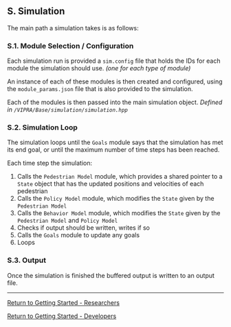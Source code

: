 ## S. Simulation

The main path a simulation takes is as follows:

### S.1. Module Selection / Configuration

Each simulation run is provided a `sim.config` file that holds the IDs for each module the simulation should use. *(one for each type of module)*

An instance of each of these modules is then created and configured, using the `module_params.json` file that is also provided to the simulation.

Each of the modules is then passed into the main simulation object. *Defined in `/VIPRA/Base/simulation/simulation.hpp`*

### S.2. Simulation Loop

The simulation loops until the `Goals` module says that the simulation has met its end goal, or until the maximum number of time steps has been reached.

Each time step the simulation:

1. Calls the `Pedestrian Model` module, which provides a shared pointer to a `State` object that has the updated positions and velocities of each pedestrian
2. Calls the `Policy Model` module, which modifies the `State` given by the `Pedestrian Model`
3. Calls the `Behavior Model` module, which modifies the `State` given by the `Pedestrian Model` and `Policy Model`
4. Checks if output should be written, writes if so
5. Calls the `Goals` module to update any goals
6. Loops

### S.3. Output

Once the simulation is finished the buffered output is written to an output file.


---

[Return to Getting Started - Researchers](User-test.md)

[Return to Getting Started - Developers](User-add.md)